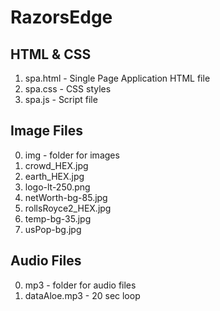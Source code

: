 # RazorsEdge
 



## HTML & CSS
1.  spa.html - Single Page Application HTML file
2.  spa.css - CSS styles
3.  spa.js - Script file

## Image Files
0.  img - folder for images
1.  crowd_HEX.jpg
2.  earth_HEX.jpg
3.  logo-lt-250.png
4.  netWorth-bg-85.jpg
5.  rollsRoyce2_HEX.jpg
6.  temp-bg-35.jpg
7.  usPop-bg.jpg

## Audio Files
0.  mp3 - folder for audio files
1.  dataAloe.mp3 - 20 sec loop

